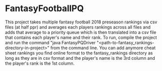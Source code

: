 # FantasyFootballPQ
This project takes multiple fantasy football 2018 preseason rankings via csv files (at half ppr) and averages each players rankings across all files and adds that average to a priority queue which is then translated into a csv file that contains each player's name and their rank. To run, compile the project and run the command "java FantasyPQDriver "<path-to-fantasy_rankings-directory-in-project>" from the command line. You can add anymore cheat sheet rankings you find online format to the fantasy_rankings directory as long as they are in csv format and the player's name is the 3rd column and the player's rank is the 1st column.
